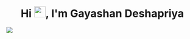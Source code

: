 <h1 align="center">Hi <img src="https://raw.githubusercontent.com/MartinHeinz/MartinHeinz/master/wave.gif" height="29.14px" width="30px">, I'm Gayashan Deshapriya</h1>
<img src = "https://raw.githubusercontent.com/vikumkbv/vikumkbv/master/icons/header_.png">
